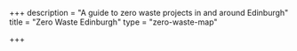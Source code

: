 +++
description = "A guide to zero waste projects in and around Edinburgh"
title = "Zero Waste Edinburgh"
type = "zero-waste-map"

+++
